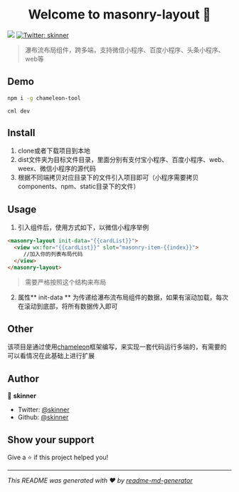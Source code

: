 <h1 align="center">Welcome to masonry-layout 👋</h1>
<p>
  <img src="https://img.shields.io/badge/version-1.0.0-blue.svg?cacheSeconds=2592000" />
  <a href="https://twitter.com/skinner">
    <img alt="Twitter: skinner" src="https://img.shields.io/twitter/follow/skinner.svg?style=social" target="_blank" />
  </a>
</p>

> 瀑布流布局组件，跨多端，支持微信小程序、百度小程序、头条小程序、web等

## Demo

```sh
npm i -g chameleon-tool
```
```
cml dev
```

## Install

1. clone或者下载项目到本地
2. dist文件夹为目标文件目录，里面分别有支付宝小程序、百度小程序、web、weex、微信小程序的源代码
3. 根据不同端拷贝对应目录下的文件引入项目即可（小程序需要拷贝components、npm、static目录下的文件）

## Usage

1. 引入组件后，使用方式如下，以微信小程序举例
```html
<masonry-layout init-data="{{cardList}}">
  <view wx:for="{{cardList}}" slot="masonry-item-{{index}}">
     //加入你的列表布局代码
  </view>       
</masonry-layout>
```
> 需要严格按照这个结构来布局

2. 属性** init-data ** 为传递给瀑布流布局组件的数据，如果有滚动加载，每次在滚动到底部，将所有数据传入即可

## Other

该项目是通过使用[chameleon](https://cmljs.org/#/)框架编写，来实现一套代码运行多端的，有需要的可以看情况在此基础上进行扩展

## Author

👤 **skinner**

* Twitter: [@skinner](https://twitter.com/skinner)
* Github: [@skinner](https://github.com/skinner)

## Show your support

Give a ⭐️ if this project helped you!

***
_This README was generated with ❤️ by [readme-md-generator](https://github.com/kefranabg/readme-md-generator)_
